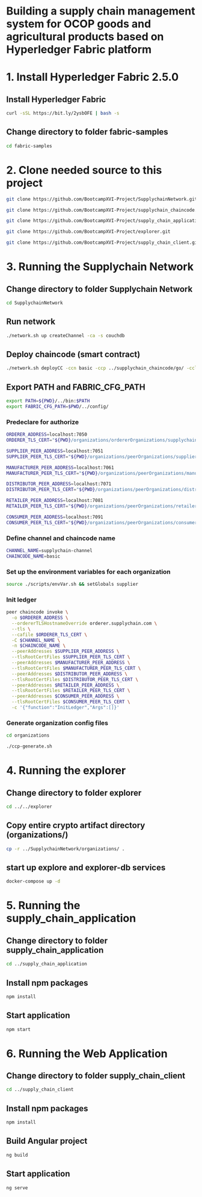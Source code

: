 # Building a supply chain management system for OCOP goods and agricultural products based on Hyperledger Fabric platform

# 1. Install Hyperledger Fabric 2.5.0

## Install Hyperledger Fabric

```bash
curl -sSL https://bit.ly/2ysbOFE | bash -s
```

## Change directory to folder fabric-samples

```bash
cd fabric-samples
```

# 2. Clone needed source to this project

```bash
git clone https://github.com/BootcampXVI-Project/SupplychainNetwork.git
```

```bash
git clone https://github.com/BootcampXVI-Project/supplychain_chaincode.git
```

```bash
git clone https://github.com/BootcampXVI-Project/supply_chain_application.git
```

```bash
git clone https://github.com/BootcampXVI-Project/explorer.git
```

```bash
git clone https://github.com/BootcampXVI-Project/supply_chain_client.git
```

# 3. Running the Supplychain Network

## Change directory to folder Supplychain Network

```bash
cd SupplychainNetwork
```

## Run network

```bash
./network.sh up createChannel -ca -s couchdb
```

## Deploy chaincode (smart contract)

```bash
./network.sh deployCC -ccn basic -ccp ../supplychain_chaincode/go/ -ccl go
```

## Export PATH and FABRIC_CFG_PATH

```bash
export PATH=${PWD}/../bin:$PATH
export FABRIC_CFG_PATH=$PWD/../config/
```

### Predeclare for authorize

```bash
ORDERER_ADDRESS=localhost:7050
ORDERER_TLS_CERT="${PWD}/organizations/ordererOrganizations/supplychain.com/orderers/orderer.supplychain.com/msp/tlscacerts/tlsca.supplychain.com-cert.pem"

SUPPLIER_PEER_ADDRESS=localhost:7051
SUPPLIER_PEER_TLS_CERT="${PWD}/organizations/peerOrganizations/supplier.supplychain.com/peers/peer0.supplier.supplychain.com/tls/ca.crt"

MANUFACTURER_PEER_ADDRESS=localhost:7061
MANUFACTURER_PEER_TLS_CERT="${PWD}/organizations/peerOrganizations/manufacturer.supplychain.com/peers/peer0.manufacturer.supplychain.com/tls/ca.crt"

DISTRIBUTOR_PEER_ADDRESS=localhost:7071
DISTRIBUTOR_PEER_TLS_CERT="${PWD}/organizations/peerOrganizations/distributor.supplychain.com/peers/peer0.distributor.supplychain.com/tls/ca.crt"

RETAILER_PEER_ADDRESS=localhost:7081
RETAILER_PEER_TLS_CERT="${PWD}/organizations/peerOrganizations/retailer.supplychain.com/peers/peer0.retailer.supplychain.com/tls/ca.crt"

CONSUMER_PEER_ADDRESS=localhost:7091
CONSUMER_PEER_TLS_CERT="${PWD}/organizations/peerOrganizations/consumer.supplychain.com/peers/peer0.consumer.supplychain.com/tls/ca.crt"
```

### Define channel and chaincode name

```bash
CHANNEL_NAME=supplychain-channel
CHAINCODE_NAME=basic
```

### Set up the environment variables for each organization

```bash
source ./scripts/envVar.sh && setGlobals supplier
```

### Init ledger

```bash
peer chaincode invoke \
  -o $ORDERER_ADDRESS \
  --ordererTLSHostnameOverride orderer.supplychain.com \
  --tls \
  --cafile $ORDERER_TLS_CERT \
  -C $CHANNEL_NAME \
  -n $CHAINCODE_NAME \
  --peerAddresses $SUPPLIER_PEER_ADDRESS \
  --tlsRootCertFiles $SUPPLIER_PEER_TLS_CERT \
  --peerAddresses $MANUFACTURER_PEER_ADDRESS \
  --tlsRootCertFiles $MANUFACTURER_PEER_TLS_CERT \
  --peerAddresses $DISTRIBUTOR_PEER_ADDRESS \
  --tlsRootCertFiles $DISTRIBUTOR_PEER_TLS_CERT \
  --peerAddresses $RETAILER_PEER_ADDRESS \
  --tlsRootCertFiles $RETAILER_PEER_TLS_CERT \
  --peerAddresses $CONSUMER_PEER_ADDRESS \
  --tlsRootCertFiles $CONSUMER_PEER_TLS_CERT \
  -c '{"function":"InitLedger","Args":[]}'
```

### Generate organization config files

```bash
cd organizations
```

```bash
./ccp-generate.sh
```

# 4. Running the explorer

## Change directory to folder explorer

```bash
cd ../../explorer
```

## Copy entire crypto artifact directory (organizations/)

```bash
cp -r ../SupplychainNetwork/organizations/ .
```

## start up explore and explorer-db services

```bash
docker-compose up -d
```

# 5. Running the supply_chain_application

## Change directory to folder supply_chain_application

```bash
cd ../supply_chain_application
```

## Install npm packages

```bash
npm install
```

## Start application

```bash
npm start
```

# 6. Running the Web Application

## Change directory to folder supply_chain_client

```bash
cd ../supply_chain_client
```

## Install npm packages

```bash
npm install
```

## Build Angular project

```bash
ng build
```

## Start application

```bash
ng serve
```
